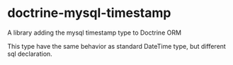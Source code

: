 # doctrine-mysql-timestamp
A library adding the mysql timestamp type to Doctrine ORM

This type have the same behavior as standard DateTime type, but different sql declaration.

